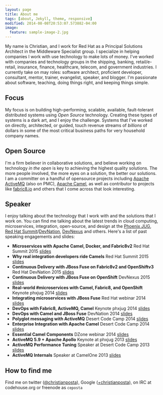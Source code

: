```yaml
---
layout: page
title: About me
tags: [about, Jekyll, theme, responsive]
modified: 2014-08-08T20:53:07.573882-04:00
image:
  feature: sample-image-2.jpg
---
```



My name is Christian, and I work for Red Hat as a Principal Solutions Architect in the Middleware Specialist group. I specialize in helping companies I work with use technology to make lots of money. I've worked with companies and technology groups in the shipping, banking, retail/e-retail, insurance, finance, healthcare, telecom, and government industries. I currently take on may roles: software architect, proficient developer, consultant, mentor, trainer, evangelist, speaker, and blogger. I'm passionate about software, teaching, doing things right, and keeping things simple.

## Focus
My focus is on building high-performing, scalable, available, fault-tolerant distributed systems using _Open Source_ technology. Creating these types of systems is a dark art, and I enjoy the challenge. Systems that I've worked on directly, architected, or guided, touch revenue streams of _billions_ of dollars in some of the most critical business paths for very household company names.  

## Open Source
I'm a firm believer in collaborative solutions, and believe working on technology _in the open_ is key to achieving the highest quality solutions. The more people involved, the more eyes on a solution, the better our solutions. I am a committer on a handful of opensource projects including [Apache ActiveMQ](http://activemq.apache.org) (also on PMC), [Apache Camel](http://camel.apache.org), as well as contributor to projects like [fabric8.io](http://fabric8.io) and others that I come across that look interesting. 

## Speaker
I enjoy talking about the technology that I work with and the solutions that I work on. You can find me talking about the latest trends in 
cloud computing, microservices, integration, open-source, and design at the [Phoenix JUG](http://phxjug.org), [Red Hat Summit](http://www.redhat.com/summit/)/[DevNation](http://www.devnation.org), [DevNexus](http://www.devnexus.com/s/index) and others. Here's a list of past speaking engagements and slides:

* **Microservices with Apache Camel, Docker, and Fabric8v2** Red Hat Summit 2015 [slides](http://www.slideshare.net/ceposta/camel-microservicesfabric8)
* **Why real integration developers ride Camels** Red Hat Summit 2015 [slides](http://www.slideshare.net/ceposta/why-real-integration-developers-ride-camels)
* **Continuous Delivery with JBoss Fuse on Fabric8v2 and OpenShiftv3** Red Hat DevNation 2015 [slides](http://cmoulliard.github.io/devnation-2015/slideshow/generated/devnation-cd.html#/cover) 
* **Continuous Delivery with JBoss Fuse on OpenShift** DevNexus 2015 [slides](http://www.slideshare.net/ceposta/devnexus-2015)
* **Real-world #microservices with Camel, Fabric8, and OpenShift** Keynote phxjug 2014 [slides](http://www.slideshare.net/ceposta/realworld-microservices-with-apache-camel-fabric8-and-openshift)
* **Integrating microservices with JBoss Fuse** Red Hat webinar 2014 [slides](http://www.slideshare.net/ceposta/ceposta-microservices)
* **DevOps with Fabric8, ActiveMQ, Camel** Keynote phxjug 2014 [slides](http://www.slideshare.net/ceposta/devops-with-activemq-camel-fabric8-and-hawtio)
* **DevOps with Camel and JBoss Fuse** DevNation 2014 [slides](http://www.slideshare.net/ceposta/simplify-integrationsfinalpdf)
* **Polyglot messaging with ActiveMQ** Desert Code Camp 2014 [slides](http://www.slideshare.net/ceposta/polyglot-messaging-with-apache-activemq)
* **Enterprise Integration with Apache Camel** Desert Code Camp 2014 [slides](http://www.slideshare.net/ceposta/solving-enterprise-integration-with-apache-camel)
* **Essential Camel Components** DZone webinar 2014 [slides](http://www.slideshare.net/ceposta/essential-camel-components)
* **ActiveMQ 5.9 + Apache Apollo** Keynote at phxjug 2013 [slides](http://www.slideshare.net/ceposta/activemq-59x-new-features)
* **ActiveMQ Performance Tuning** Speaker at Desert Code Camp 2013 [slides](http://www.slideshare.net/ceposta/activemq-performance-tuning)
* **ActiveMQ Internals** Speaker at CamelOne 2013 [slides](http://www.slideshare.net/ceposta/camel-oneactivemq-postafinal)

## How to find me
Find me on twitter ([@christianposta](http://twitter.com/christianposta)), Google ([+christianposta](https://plus.google.com/+christianposta/posts)), on IRC at codehouse.org or freenode as `ceposta`






